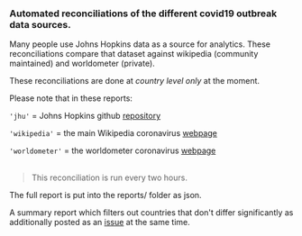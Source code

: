
### Automated reconciliations of the different covid19 outbreak data sources.

Many people use Johns Hopkins data as a source for analytics. These reconciliations compare that dataset against wikipedia (community maintained) and worldometer (private).

These reconciliations are done at *country level only* at the moment.

Please note that in these reports:

`'jhu'`    = Johns Hopkins github [repository](https://github.com/CSSEGISandData/COVID-19)

`'wikipedia'` = the main Wikipedia coronavirus [webpage](https://en.wikipedia.org/wiki/2019%E2%80%9320_coronavirus_pandemic)

`'worldometer'` = the worldometer coronavirus [webpage](https://www.worldometers.info/coronavirus/)
<br/><br/>
> This reconciliation is run every two hours.

The full report is put into the reports/ folder as json.

A summary report which filters out countries that don't differ significantly as additionally posted as an [issue](https://github.com/judepayne/covid19-data/issues) at the same time.
